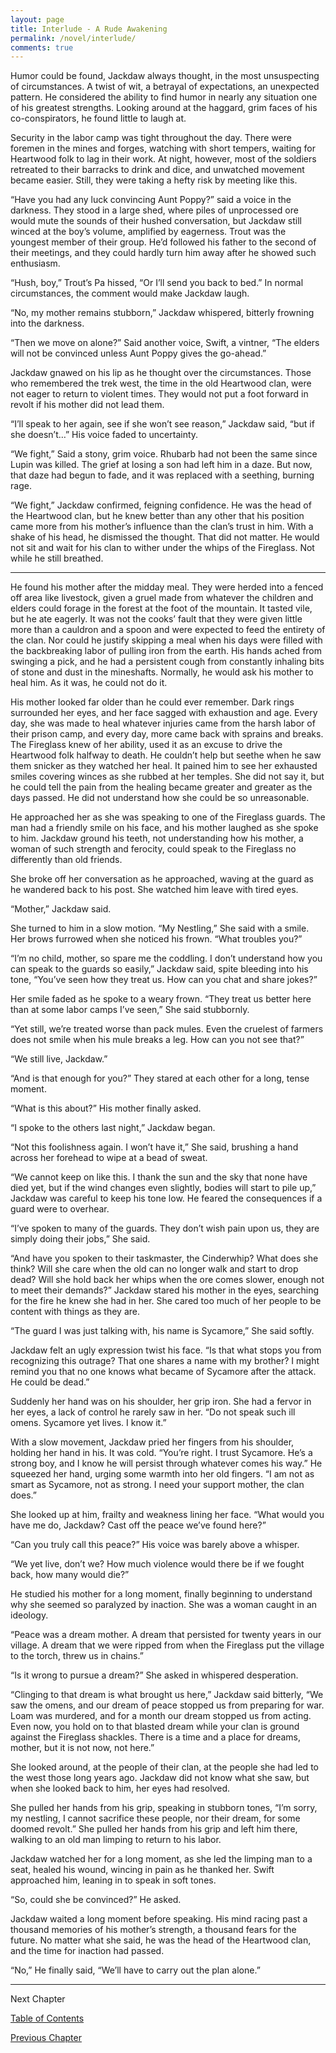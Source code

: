 ```yaml
---
layout: page
title: Interlude - A Rude Awakening
permalink: /novel/interlude/
comments: true
---
```



Humor could be found, Jackdaw always thought, in the most unsuspecting of circumstances. A twist of wit, a betrayal of expectations, an unexpected pattern. He considered the ability to find humor in nearly any situation one of his greatest strengths. Looking around at the haggard, grim faces of his co-conspirators, he found little to laugh at.

Security in the labor camp was tight throughout the day. There were foremen in the mines and forges, watching with short tempers, waiting for Heartwood folk to lag in their work. At night, however, most of the soldiers retreated to their barracks to drink and dice, and unwatched movement became easier. Still, they were taking a hefty risk by meeting like this.

“Have you had any luck convincing Aunt Poppy?” said a voice in the darkness. They stood in a large shed, where piles of unprocessed ore would mute the sounds of their hushed conversation, but Jackdaw still winced at the boy’s volume, amplified by eagerness. Trout was the youngest member of their group. He’d followed his father to the second of their meetings, and they could hardly turn him away after he showed such enthusiasm. 

“Hush, boy,” Trout’s Pa hissed, “Or I’ll send you back to bed.” In normal circumstances, the comment would make Jackdaw laugh.

“No, my mother remains stubborn,” Jackdaw whispered, bitterly frowning into the darkness.

“Then we move on alone?” Said another voice, Swift, a vintner, “The elders will not be convinced unless Aunt Poppy gives the go-ahead.”

Jackdaw gnawed on his lip as he thought over the circumstances. Those who remembered the trek west, the time in the old Heartwood clan, were not eager to return to violent times. They would not put a foot forward in revolt if his mother did not lead them.

“I’ll speak to her again, see if she won’t see reason,” Jackdaw said, “but if she doesn’t…” His voice faded to uncertainty.

“We fight,” Said a stony, grim voice. Rhubarb had not been the same since Lupin was killed. The grief at losing a son had left him in a daze. But now, that daze had begun to fade, and it was replaced with a seething, burning rage.

“We fight,” Jackdaw confirmed, feigning confidence. He was the head of the Heartwood clan, but he knew better than any other that his position came more from his mother’s influence than the clan’s trust in him. With a shake of his head, he dismissed the thought. That did not matter. He would not sit and wait for his clan to wither under the whips of the Fireglass. Not while he still breathed.

-----

He found his mother after the midday meal. They were herded into a fenced off area like livestock, given a gruel made from whatever the children and elders could forage in the forest at the foot of the mountain. It tasted vile, but he ate eagerly. It was not the cooks’ fault that they were given little more than a cauldron and a spoon and were expected to feed the entirety of the clan. Nor could he justify skipping a meal when his days were filled with the backbreaking labor of pulling iron from the earth. His hands ached from swinging a pick, and he had a persistent cough from constantly inhaling bits of stone and dust in the mineshafts. Normally, he would ask his mother to heal him. As it was, he could not do it.

His mother looked far older than he could ever remember. Dark rings surrounded her eyes, and her face sagged with exhaustion and age. Every day, she was made to heal whatever injuries came from the harsh labor of their prison camp, and every day, more came back with sprains and breaks. The Fireglass knew of her ability, used it as an excuse to drive the Heartwood folk halfway to death. He couldn’t help but seethe when he saw them snicker as they watched her heal. It pained him to see her exhausted smiles covering winces as she rubbed at her temples. She did not say it, but he could tell the pain from the healing became greater and greater as the days passed. He did not understand how she could be so unreasonable.

He approached her as she was speaking to one of the Fireglass guards. The man had a friendly smile on his face, and his mother laughed as she spoke to him. Jackdaw ground his teeth, not understanding how his mother, a woman of such strength and ferocity, could speak to the Fireglass no differently than old friends.

She broke off her conversation as he approached, waving at the guard as he wandered back to his post. She watched him leave with tired eyes.

“Mother,” Jackdaw said.

She turned to him in a slow motion. “My Nestling,” She said with a smile. Her brows furrowed when she noticed his frown. “What troubles you?”

“I’m no child, mother, so spare me the coddling. I don’t understand how you can speak to the guards so easily,” Jackdaw said, spite bleeding into his tone, “You’ve seen how they treat us. How can you chat and share jokes?”

Her smile faded as he spoke to a weary frown. “They treat us better here than at some labor camps I’ve seen,” She said stubbornly.

“Yet still, we’re treated worse than pack mules. Even the cruelest of farmers does not smile when his mule breaks a leg. How can you not see that?”

“We still live, Jackdaw.”

“And is that enough for you?” They stared at each other for a long, tense moment.

“What is this about?” His mother finally asked.

“I spoke to the others last night,” Jackdaw began.

“Not this foolishness again. I won’t have it,” She said, brushing a hand across her forehead to wipe at a bead of sweat.

“We cannot keep on like this. I thank the sun and the sky that none have died yet, but if the wind changes even slightly, bodies will start to pile up,” Jackdaw was careful to keep his tone low. He feared the consequences if a guard were to overhear.

“I’ve spoken to many of the guards. They don’t wish pain upon us, they are simply doing their jobs,” She said.

“And have you spoken to their taskmaster, the Cinderwhip? What does she think? Will she care when the old can no longer walk and start to drop dead? Will she hold back her whips when the ore comes slower, enough not to meet their demands?” Jackdaw stared his mother in the eyes, searching for the fire he knew she had in her. She cared too much of her people to be content with things as they are.

“The guard I was just talking with, his name is Sycamore,” She said softly.

Jackdaw felt an ugly expression twist his face. “Is that what stops you from recognizing this outrage? That one shares a name with my brother? I might remind you that no one knows what became of Sycamore after the attack. He could be dead.”

Suddenly her hand was on his shoulder, her grip iron. She had a fervor in her eyes, a lack of control he rarely saw in her. “Do not speak such ill omens. Sycamore yet lives. I know it.”

With a slow movement, Jackdaw pried her fingers from his shoulder, holding her hand in his. It was cold. “You’re right. I trust Sycamore. He’s a strong boy, and I know he will persist through whatever comes his way.” He squeezed her hand, urging some warmth into her old fingers. “I am not as smart as Sycamore, not as strong. I need your support mother, the clan does.”

She looked up at him, frailty and weakness lining her face. “What would you have me do, Jackdaw? Cast off the peace we’ve found here?”

“Can you truly call this peace?” His voice was barely above a whisper.

“We yet live, don’t we? How much violence would there be if we fought back, how many would die?”

He studied his mother for a long moment, finally beginning to understand why she seemed so paralyzed by inaction. She was a woman caught in an ideology.

“Peace was a dream mother. A dream that persisted for twenty years in our village. A dream that we were ripped from when the Fireglass put the village to the torch, threw us in chains.”

“Is it wrong to pursue a dream?” She asked in whispered desperation.

“Clinging to that dream is what brought us here,” Jackdaw said bitterly, “We saw the omens, and our dream of peace stopped us from preparing for war. Loam was murdered, and for a month our dream stopped us from acting. Even now, you hold on to that blasted dream while your clan is ground against the Fireglass shackles. There is a time and a place for dreams, mother, but it is not now, not here.”

She looked around, at the people of their clan, at the people she had led to the west those long years ago. Jackdaw did not know what she saw, but when she looked back to him, her eyes had resolved.

She pulled her hands from his grip, speaking in stubborn tones, “I’m sorry, my nestling, I cannot sacrifice these people, nor their dream, for some doomed revolt.” She pulled her hands from his grip and left him there, walking to an old man limping to return to his labor.

Jackdaw watched her for a long moment, as she led the limping man to a seat, healed his wound, wincing in pain as he thanked her. Swift approached him, leaning in to speak in soft tones.

“So, could she be convinced?” He asked.

Jackdaw waited a long moment before speaking. His mind racing past a thousand memories of his mother’s strength, a thousand fears for the future. No matter what she said, he was the head of the Heartwood clan, and the time for inaction had passed.

“No,” He finally said, “We’ll have to carry out the plan alone.”

-----

Next Chapter

[Table of Contents](/novel/)

[Previous Chapter](/novel/19/)
